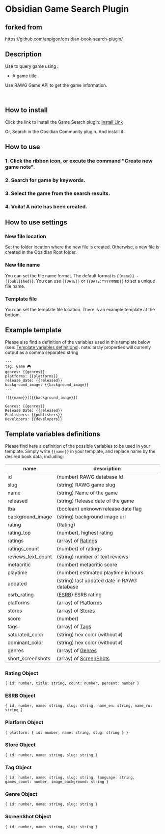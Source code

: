 # Obsidian Game Search Plugin

## forked from
https://github.com/anpigon/obsidian-book-search-plugin/

## Description

Use to query game using :

- A game title

Use RAWG Game API to get the game information.

<br>

## How to install

Click the link to install the Game Search plugin: [Install Link](https://github.com/CMorooney/obsidian-game-search-plugin)

Or, Search in the Obsidian Community plugin. And install it.

## How to use

### 1. Click the ribbon icon, or excute the command "Create new game note".

### 2. Search for game by keywords.

### 3. Select the game from the search results.

### 4. Voila! A note has been created.

## How to use settings

### New file location

Set the folder location where the new file is created. Otherwise, a new file is created in the Obsidian Root folder.

### New file name

You can set the file name format. The default format is `{{name}} - {{published}}`.
You can use `{{DATE}}` or `{{DATE:YYYYMMDD}}` to set a unique file name.

### Template file

You can set the template file location. There is an example template at the bottom.

## Example template

Please also find a definition of the variables used in this template below (see: [Template variables definitions](#template-variables-definitions)).
note: array properties will currenly output as a comma separated string

```
---
tag: Game 🎮
genres: {{genres}}
platforms: {{platforms}}
release_date: {{released}}
background_image: {{background_image}}
---

![{{name}}]({{background_image}})

Genres: {{genres}}
Release Date: {{released}}
Publishers: {{publishers}}
Developers: {{developers}}
```

## Template variables definitions

Please find here a definition of the possible variables to be used in your template. Simply write `{{name}}` in your template, and replace name by the desired book data, including:

| name               | description                                             |
| -------------------|---------------------------------------------------------|
| id                 | (number) RAWG database Id                               |
| slug               | (string) RAWG game slug                                 |
| name               | (string) Name of the game                               |
| released           | (string) Release date of the game                       |
| tba                | (boolean) unknown release date flag                     |
| background_image   | (string) background image url                           |
| rating             | ([Rating](#rating_object))                              |
| rating_top         | (number), highest rating                                |
| ratings            | (array) of [Ratings](#rating_object)                    |
| ratings_count      | (number) of ratings                                     |
| reviews_text_count | (string) number of text reviews                         |
| metacritic         | (number) metacritic score                               |
| playtime           | (number) estimated playtime in hours                    |
| updated            | (string) last updated date in RAWG database             |
| esrb_rating        | ([ESRB](#esrb_object)) ESRB rating                      |
| platforms          | (array) of [Platforms](#platform_object)                |
| stores             | (array) of [Stores](#store_object)                      |
| score              | (number)                                                |
| tags               | (array) of [Tags](#tag_object)                          |
| saturated_color    | (string) hex color (without `#`)                        |
| dominant_color     | (string) hex color (without `#`)                        |
| genres             | (array) of [Genres](#genre-object)                      |
| short_screenshots  | (array) of [ScreenShots](#screenshot-object)            |

### Rating Object
`{ id: number, title: string, count: number, percent: number }`

### ESRB Object
`{ id: number, name: string, slug: string, name_en: string, name_ru: string }`

### Platform Object
`{ platform: { id: number, name: string, slug: string } }`

### Store Object
`{ id: number, name: string, slug: string }`

### Tag Object
`{ id: number, name: string, slug: string, language: string, games_count: number, image_background: string }`

### Genre Object
`{ id: number, name: string, slug: string }`

### ScreenShot Object
`{ id: number, name: string, slug: string }`
